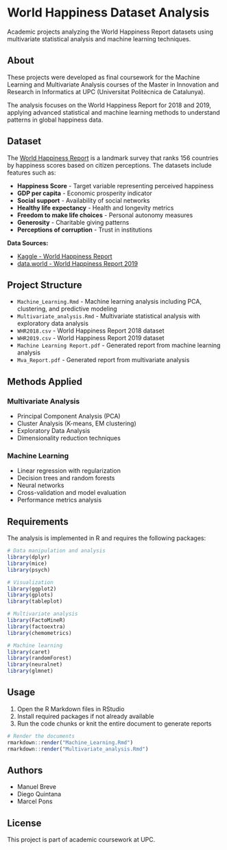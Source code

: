 # World Happiness Dataset Analysis

Academic projects analyzing the World Happiness Report datasets using multivariate statistical analysis and machine learning techniques.

## About

These projects were developed as final coursework for the Machine Learning and Multivariate Analysis courses of the Master in Innovation and Research in Informatics at UPC (Universitat Politècnica de Catalunya).

The analysis focuses on the World Happiness Report for 2018 and 2019, applying advanced statistical and machine learning methods to understand patterns in global happiness data.

## Dataset

The [World Happiness Report](https://worldhappiness.report/) is a landmark survey that ranks 156 countries by happiness scores based on citizen perceptions. The datasets include features such as:

- **Happiness Score** - Target variable representing perceived happiness
- **GDP per capita** - Economic prosperity indicator
- **Social support** - Availability of social networks
- **Healthy life expectancy** - Health and longevity metrics
- **Freedom to make life choices** - Personal autonomy measures
- **Generosity** - Charitable giving patterns
- **Perceptions of corruption** - Trust in institutions

**Data Sources:**
- [Kaggle - World Happiness Report](https://www.kaggle.com/unsdsn/world-happiness)
- [data.world - World Happiness Report 2019](https://data.world/promptcloud/world-happiness-report-2019)

## Project Structure

- `Machine_Learning.Rmd` - Machine learning analysis including PCA, clustering, and predictive modeling
- `Multivariate_analysis.Rmd` - Multivariate statistical analysis with exploratory data analysis
- `WHR2018.csv` - World Happiness Report 2018 dataset
- `WHR2019.csv` - World Happiness Report 2019 dataset
- `Machine Learning Report.pdf` - Generated report from machine learning analysis
- `Mva_Report.pdf` - Generated report from multivariate analysis

## Methods Applied

### Multivariate Analysis
- Principal Component Analysis (PCA)
- Cluster Analysis (K-means, EM clustering)
- Exploratory Data Analysis
- Dimensionality reduction techniques

### Machine Learning
- Linear regression with regularization
- Decision trees and random forests
- Neural networks
- Cross-validation and model evaluation
- Performance metrics analysis

## Requirements

The analysis is implemented in R and requires the following packages:

```r
# Data manipulation and analysis
library(dplyr)
library(mice)
library(psych)

# Visualization
library(ggplot2)
library(gplots)
library(tableplot)

# Multivariate analysis
library(FactoMineR)
library(factoextra)
library(chemometrics)

# Machine learning
library(caret)
library(randomForest)
library(neuralnet)
library(glmnet)
```

## Usage

1. Open the R Markdown files in RStudio
2. Install required packages if not already available
3. Run the code chunks or knit the entire document to generate reports

```r
# Render the documents
rmarkdown::render("Machine_Learning.Rmd")
rmarkdown::render("Multivariate_analysis.Rmd")
```

## Authors

- Manuel Breve
- Diego Quintana  
- Marcel Pons

## License

This project is part of academic coursework at UPC.


